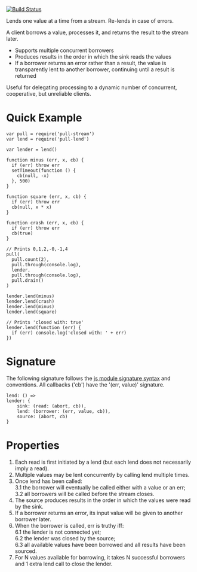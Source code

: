 [![Build Status](https://travis-ci.org/elavoie/pull-lend.svg?branch=master)](https://travis-ci.org/elavoie/pull-lend)

Lends one value at a time from a stream. Re-lends in case of errors.

A client borrows a value, processes it, and returns the result to the stream
later. 

* Supports multiple concurrent borrowers
* Produces results in the order in which the sink reads the values
* If a borrower returns an error rather than a result, the value is transparently   lent to another borrower, continuing until a result is returned

Useful for delegating processing to a dynamic number of concurrent,
cooperative, but unreliable clients.

Quick Example
=============

    var pull = require('pull-stream')
    var lend = require('pull-lend')

    var lender = lend()

    function minus (err, x, cb) {
      if (err) throw err
      setTimeout(function () {
        cb(null, -x)
      }, 500)
    }

    function square (err, x, cb) {
      if (err) throw err
      cb(null, x * x)
    }

    function crash (err, x, cb) {
      if (err) throw err
      cb(true)
    }

    // Prints 0,1,2,-0,-1,4
    pull(
      pull.count(2),
      pull.through(console.log),
      lender,
      pull.through(console.log),
      pull.drain()
    )

    lender.lend(minus)
    lender.lend(crash)
    lender.lend(minus)
    lender.lend(square)

    // Prints 'closed with: true'
    lender.lend(function (err) {
      if (err) console.log('closed with: ' + err)
    })

Signature 
=========

The following signature follows the [js module signature
syntax](https://github.com/elavoie/js-module-signature-syntax) and conventions.
All callbacks ('cb') have the '(err, value)' signature.

    lend: () =>
    lender: {
        sink: (read: (abort, cb)),
        lend: (borrower: (err, value, cb)),
        source: (abort, cb)
    }


Properties 
==========

1. Each read is first initiated by a lend (but each lend does not necessarily 
   imply a read).
2. Multiple values may be lent concurrently by calling lend multiple times.
3. Once lend has been called:  
  3.1 the borrower will eventually be called either with a value or an err;  
  3.2 all borrowers will be called before the stream closes.
4. The source produces results in the order in which the values were read by
   the sink.
5. If a borrower returns an error, its input value will be given to another
   borrower later.
6. When the borrower is called, err is truthy iff:  
  6.1 the lender is not connected yet;  
  6.2 the lender was closed by the source;  
  6.3 all available values have been borrowed and  all results have been sourced.
7. For N values available for borrowing, it takes N successful borrowers and 1
   extra lend call to close the lender.
